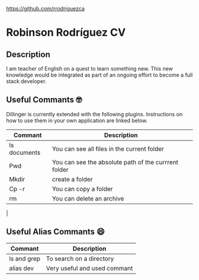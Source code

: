 https://github.com/rrodriguezca
# Robinson Rodríguez CV
## Description
I am teacher of English on a quest to learn something new. This new knowledge would be integrated as part of an ongoing effort to become a full stack developer.

## Useful Commants 🤓

Dillinger is currently extended with the following plugins.
Instructions on how to use them in your own application are linked below.

| Commant | Description |
| ------ | ------ |
| ls documents | You can see all files in the current folder|
| Pwd | You can see the absolute path of the currrent folder|
|Mkdir | create a folder|
| Cp -r | You can copy a folder |
| rm | You can delete an archive |
| 

## Useful Alias Commants 😄


| Commant | Description |
| ------ | ------ |
| ls and grep  | To search on a directory|
| alias dev | Very useful and used commant|
